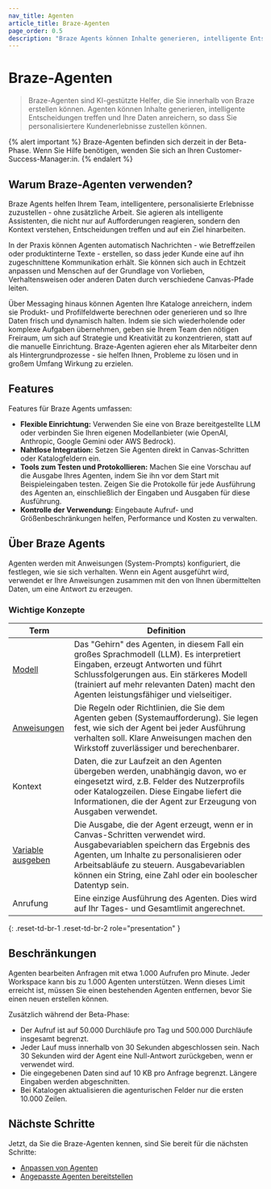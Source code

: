 ```yaml
---
nav_title: Agenten
article_title: Braze-Agenten
page_order: 0.5
description: "Braze Agents können Inhalte generieren, intelligente Entscheidungen treffen und Ihre Daten anreichern, so dass Sie personalisiertere Kundenerlebnisse zustellen können."
---
```


# Braze-Agenten

> Braze-Agenten sind KI-gestützte Helfer, die Sie innerhalb von Braze erstellen können. Agenten können Inhalte generieren, intelligente Entscheidungen treffen und Ihre Daten anreichern, so dass Sie personalisiertere Kundenerlebnisse zustellen können.

{% alert important %}
Braze-Agenten befinden sich derzeit in der Beta-Phase. Wenn Sie Hilfe benötigen, wenden Sie sich an Ihren Customer-Success-Manager:in.
{% endalert %}

## Warum Braze-Agenten verwenden?

Braze Agents helfen Ihrem Team, intelligentere, personalisierte Erlebnisse zuzustellen - ohne zusätzliche Arbeit. Sie agieren als intelligente Assistenten, die nicht nur auf Aufforderungen reagieren, sondern den Kontext verstehen, Entscheidungen treffen und auf ein Ziel hinarbeiten.

In der Praxis können Agenten automatisch Nachrichten - wie Betreffzeilen oder produktinterne Texte - erstellen, so dass jeder Kunde eine auf ihn zugeschnittene Kommunikation erhält. Sie können sich auch in Echtzeit anpassen und Menschen auf der Grundlage von Vorlieben, Verhaltensweisen oder anderen Daten durch verschiedene Canvas-Pfade leiten.

Über Messaging hinaus können Agenten Ihre Kataloge anreichern, indem sie Produkt- und Profilfeldwerte berechnen oder generieren und so Ihre Daten frisch und dynamisch halten. Indem sie sich wiederholende oder komplexe Aufgaben übernehmen, geben sie Ihrem Team den nötigen Freiraum, um sich auf Strategie und Kreativität zu konzentrieren, statt auf die manuelle Einrichtung. Braze-Agenten agieren eher als Mitarbeiter denn als Hintergrundprozesse - sie helfen Ihnen, Probleme zu lösen und in großem Umfang Wirkung zu erzielen.

## Features

Features für Braze Agents umfassen:

- **Flexible Einrichtung:** Verwenden Sie eine von Braze bereitgestellte LLM oder verbinden Sie Ihren eigenen Modellanbieter (wie OpenAI, Anthropic, Google Gemini oder AWS Bedrock).
- **Nahtlose Integration:** Setzen Sie Agenten direkt in Canvas-Schritten oder Katalogfeldern ein.
- **Tools zum Testen und Protokollieren:** Machen Sie eine Vorschau auf die Ausgabe Ihres Agenten, indem Sie ihn vor dem Start mit Beispieleingaben testen. Zeigen Sie die Protokolle für jede Ausführung des Agenten an, einschließlich der Eingaben und Ausgaben für diese Ausführung.
- **Kontrolle der Verwendung:** Eingebaute Aufruf- und Größenbeschränkungen helfen, Performance und Kosten zu verwalten.

## Über Braze Agents

Agenten werden mit Anweisungen (System-Prompts) konfiguriert, die festlegen, wie sie sich verhalten. Wenn ein Agent ausgeführt wird, verwendet er Ihre Anweisungen zusammen mit den von Ihnen übermittelten Daten, um eine Antwort zu erzeugen. 

### Wichtige Konzepte

| Term | Definition |
| --- | --- |
| [Modell]({{site.baseurl}}/user_guide/brazeai/agents/creating_agents/#models) | Das "Gehirn" des Agenten, in diesem Fall ein großes Sprachmodell (LLM). Es interpretiert Eingaben, erzeugt Antworten und führt Schlussfolgerungen aus. Ein stärkeres Modell (trainiert auf mehr relevanten Daten) macht den Agenten leistungsfähiger und vielseitiger. |
| [Anweisungen]({{site.baseurl}}/user_guide/brazeai/agents/creating_agents/#writing-instructions) | Die Regeln oder Richtlinien, die Sie dem Agenten geben (Systemaufforderung). Sie legen fest, wie sich der Agent bei jeder Ausführung verhalten soll. Klare Anweisungen machen den Wirkstoff zuverlässiger und berechenbarer. |
| Kontext | Daten, die zur Laufzeit an den Agenten übergeben werden, unabhängig davon, wo er eingesetzt wird, z.B. Felder des Nutzerprofils oder Katalogzeilen. Diese Eingabe liefert die Informationen, die der Agent zur Erzeugung von Ausgaben verwendet. |
| [Variable ausgeben]({{site.baseurl}}/user_guide/engagement_tools/canvas/canvas_components/agent_step/#step-3-define-the-output-variable) | Die Ausgabe, die der Agent erzeugt, wenn er in Canvas-Schritten verwendet wird. Ausgabevariablen speichern das Ergebnis des Agenten, um Inhalte zu personalisieren oder Arbeitsabläufe zu steuern. Ausgabevariablen können ein String, eine Zahl oder ein boolescher Datentyp sein.  |
| Anrufung | Eine einzige Ausführung des Agenten. Dies wird auf Ihr Tages- und Gesamtlimit angerechnet. |
{: .reset-td-br-1 .reset-td-br-2 role="presentation" }

## Beschränkungen

Agenten bearbeiten Anfragen mit etwa 1.000 Aufrufen pro Minute. Jeder Workspace kann bis zu 1.000 Agenten unterstützen. Wenn dieses Limit erreicht ist, müssen Sie einen bestehenden Agenten entfernen, bevor Sie einen neuen erstellen können. 

Zusätzlich während der Beta-Phase:

- Der Aufruf ist auf 50.000 Durchläufe pro Tag und 500.000 Durchläufe insgesamt begrenzt.
- Jeder Lauf muss innerhalb von 30 Sekunden abgeschlossen sein. Nach 30 Sekunden wird der Agent eine Null-Antwort zurückgeben, wenn er verwendet wird.
- Die eingegebenen Daten sind auf 10 KB pro Anfrage begrenzt. Längere Eingaben werden abgeschnitten.
- Bei Katalogen aktualisieren die agenturischen Felder nur die ersten 10.000 Zeilen.

## Nächste Schritte

Jetzt, da Sie die Braze-Agenten kennen, sind Sie bereit für die nächsten Schritte:

- [Anpassen von Agenten]({{site.baseurl}}/user_guide/brazeai/agents/creating_agents/)
- [Angepasste Agenten bereitstellen]({{site.baseurl}}/user_guide/brazeai/agents/deploying_agents/)
